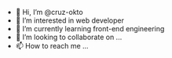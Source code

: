 - 👋 Hi, I’m @cruz-okto
- 👀 I’m interested in web developer
- 🌱 I’m currently learning front-end engineering
- 💞️ I’m looking to collaborate on ...
- 📫 How to reach me ...

<!---
cruz-okto/cruz-okto is a ✨ special ✨ repository because its `README.md` (this file) appears on your GitHub profile.
You can click the Preview link to take a look at your changes.
--->
